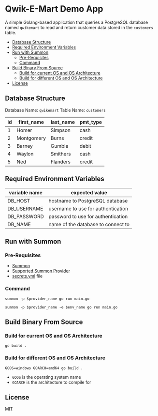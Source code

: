 # Qwik-E-Mart Demo App <!-- omit in toc -->

A simple Golang-based application that queries a PostgreSQL database named `qwikemart` to read and return customer data stored in the `customers` table.

- [Database Structure](#database-structure)
- [Required Environment Variables](#required-environment-variables)
- [Run with Summon](#run-with-summon)
  - [Pre-Requisites](#pre-requisites)
  - [Command](#command)
- [Build Binary From Source](#build-binary-from-source)
  - [Build for current OS and OS Architecture](#build-for-current-os-and-os-architecture)
  - [Build for different OS and OS Architecture](#build-for-different-os-and-os-architecture)
- [License](#license)

## Database Structure

Database Name: `qwikemart`
Table Name: `customers`

|id|first_name|last_name|pmt_type|
|-|-|-|-|
|1|Homer|Simpson|cash|
|2|Montgomery|Burns|credit|
|3|Barney|Gumble|debit|
|4|Waylon|Smithers|cash|
|5|Ned|Flanders|credit|

## Required Environment Variables

|variable name|expected value|
|-|-|
|DB_HOST|hostname to PostgreSQL database|
|DB_USERNAME|username to use for authentication|
|DB_PASSWORD|password to use for authentication|
|DB_NAME|name of the database to connect to|

## Run with Summon

### Pre-Requisites

* [Summon](https://cyberark.github.io/summon)
* [Supported Summon Provider](https://cyberark.github.io/summon/#providers)
* [secrets.yml](secrets.yml) file

### Command

```shell
summon -p $provider_name go run main.go
```

```shell
summon -p $provider_name -e $env_name go run main.go
```

## Build Binary From Source

### Build for current OS and OS Architecture

```shell
go build .
```

### Build for different OS and OS Architecture

```shell
GOOS=windows GOARCH=amd64 go build .
```

* `GOOS` is the operating system name
* `GOARCH` is the architecture to compile for

## License

[MIT](LICENSE)